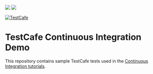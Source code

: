 <!-- default badges list -->
[![](https://img.shields.io/badge/Open_in_DevExpress_Support_Center-FF7200?style=flat-square&logo=DevExpress&logoColor=white)](https://supportcenter.devexpress.com/ticket/details/T830645)
[![](https://img.shields.io/badge/📖_How_to_use_DevExpress_Examples-e9f6fc?style=flat-square)](https://docs.devexpress.com/GeneralInformation/403183)

[![TestCafe](https://circleci.com/gh/lopes-leandro/testcafe-ci-demo.svg?style=shield)](https://circleci.com/gh/lopes-leandro/testcafe-ci-demo)

<!-- default badges end -->
# TestCafe Continuous Integration Demo

This repository contains sample TestCafe tests used in the [Continuous Integration tutorials](https://devexpress.github.io/testcafe/documentation/continuous-integration/).
